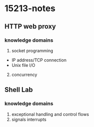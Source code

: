 # 15213-notes
## HTTP web proxy 
### knowledge domains
1. socket programming 
  - IP address/TCP connection
  - Unix file I/O 
2. concurrency 
## Shell Lab 
### knowledge domains
1. exceptional handling and control flows
2. signals interrupts 
